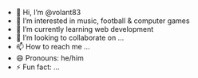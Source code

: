 - 👋 Hi, I’m @volant83
- 👀 I’m interested in music, football & computer games
- 🌱 I’m currently learning web development
- 💞️ I’m looking to collaborate on ...
- 📫 How to reach me ...
- 😄 Pronouns: he/him
- ⚡ Fun fact: ...

<!---
volant83/volant83 is a ✨ special ✨ repository because its `README.md` (this file) appears on your GitHub profile.
You can click the Preview link to take a look at your changes.
--->
